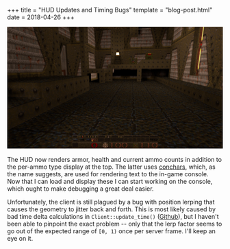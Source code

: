 +++
title = "HUD Updates and Timing Bugs"
template = "blog-post.html"
date = 2018-04-26
+++

![HUD Screenshot][1]

The HUD now renders armor, health and current ammo counts in addition to the
per-ammo type display at the top. The latter uses [conchars][2], which, as the
name suggests, are used for rendering text to the in-game console. Now that I
can load and display these I can start working on the console, which ought to
make debugging a great deal easier.

Unfortunately, the client is still plagued by a bug with position lerping that
causes the geometry to jitter back and forth. This is most likely caused by bad
time delta calculations in `Client::update_time()` ([Github][3]), but I haven't
been able to pinpoint the exact problem -- only that the lerp factor seems to go
out of the expected range of `[0, 1)` once per server frame. I'll keep an eye on
it.

[1]: /blog/2018-04-26/hud-screenshot.png
[2]: https://quakewiki.org/wiki/Quake_font
[3]: https://github.com/cormac-obrien/richter/blob/12b1d9448cf9c3cfed013108fe0866cb78755902/src/client/mod.rs#L1499-L1552
